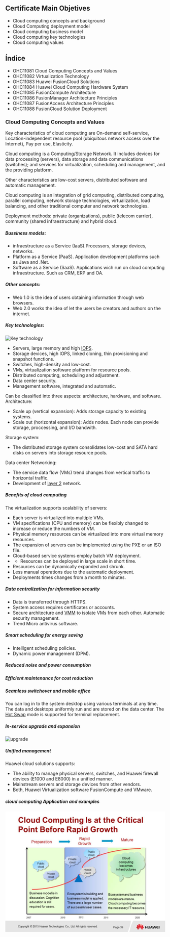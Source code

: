 

## Certificate Main Objetives

- Cloud computing concepts and background
- Cloud Computing deployment model
- Cloud computing business model
- Cloud computing key technologies
- Cloud computing values

## Índice

  - OHC11081 Cloud Computing Concepts and Values
  - OHC11082 Virtualization Technology
  - OHC11083 Huawei FusionCloud Solutions
  - OHC11084 Huawei Cloud Computing Hardware System
  - OHC11085 FusionCompute Architecture
  - OHC11086 FusionManager Architecture Principles
  - OHC11087 FusionAccess Architecture Principles
  - OHC11088 FusionCloud Solution Deployment

### Cloud Computing Concepts and Values
Key characteristics of cloud computing are On-demand self-service, Location-independent resource pool (ubiquitous network access over the Internet), Pay per use, Elasticity.


Cloud computing is a Computing/Storage Network. It includes devices for data processing (servers), data storage and data communications (switches); and services for virtualization, scheduling and management, and the providing platform.

Other characteristics are low-cost servers, distributed software and automatic management.

Cloud computing is an integration of grid computing, distributed computing, parallel computing, network storage technologies, virtualization, load balancing, and other
traditional computer and network technologies.

Deployment methods: private (organizations), public (telecom carrier), community (shared infraestructure) and hybrid cloud.

##### Bussiness models:
  - infraestructure as a Service (IaaS).Processors, storage devices, networks.
  - Platform as a Service (PaaS). Application development platforms such as Java and .Net.
  - Software as a Service (SaaS). Applications wich run on cloud computing infraestructure. Such as CRM, ERP and OA.

##### Other concepts:
  - Web 1.0 is the idea of users obtaining information through web browsers.
  - Web 2.0 works the idea of let the users be creators and authors on the internet.

##### Key technologies:
![Key technology](image1.jpg)

- Servers, large memory and high [IOPS](https://en.wikipedia.org/wiki/IOPS).
- Storage devices, high IOPS, linked cloning, thin provisioning and snapshot functions.
- Switches, high-density and low-cost.
- VMs, virtualization software platform for resource pools.
- Distributed computing, scheduling and adjustment.
- Data center security.
- Management software, integrated and automatic.

Can be classified into three aspects: architecture, hardware, and software.
Architecture:
- Scale up (vertical expansion): Adds storage capacity to existing systems.
- Scale out (horizontal expansion): Adds nodes. Each node can provide storage, proccessing, and I/O bandwith.

Storage system:
- The distributed storage system consolidates low-cost and SATA hard disks on servers into storage resource pools.

Data center Networking:
- The service data flow (VMs) trend changes from vertical traffic to horizontal traffic.
- Development of [layer 2](https://en.wikipedia.org/wiki/Data_link_layer) network.

##### Benefits of cloud computing
The virtualization supports scalability of servers:
- Each server is virtualized into multiple VMs.
- VM specifications (CPU and memory) can be flexibly changed to increase or reduce the numbers of VM.
- Physical memory resources can be virtualized into more virtual memory resources.
- The expansion of servers can be implemented using the PXE or an ISO file.
- Cloud-based service systems employ batch VM deployment.
- - Resources can be deployed in large scale in short time.
- Resources can be dynamically expanded and shrunk.
- Less manual operations due to the automatic deployment.
- Deployments times changes from a month to minutes.

##### Data centralization for information security
- Data is transferred through HTTPS.
- System access requires certificates or accounts.
- Secure architecture and [VMM](https://en.wikipedia.org/wiki/Virtual_Machine_Manager) to isolate VMs from each other. Automatic security management.
- Trend Micro antivirus software.

##### Smart scheduling for energy saving
- Intelligent scheduling policies.
- Dynamic power management (DPM).

##### Reduced noise and power consumption
##### Efficient maintenance for cost reduction
##### Seamless switchover and mobile office
You can log in to the system desktop using various terminals at any time. The data and desktops uniformly run and are stored on the data center. The [Hot Swap](https://en.wikipedia.org/wiki/Hot_swapping) mode is supported for terminal replacement.

##### In-service upgrade and expansion
![upgrade](image2.jpg)

##### Unified management
Huawei cloud solutions supports:
- The ability to manage physical servers, switches, and Huawei firewall devices (E1000 and E8000) in a unified manner.
- Mainstream servers and storage devices from other vendors.
- Both, Huawei Virtualization software FusionCompute and VMware.

##### cloud computing Application and examples
![cloud computing growth](image3.jpeg)
